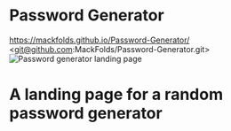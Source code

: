 # Password Generator 
<https://mackfolds.github.io/Password-Generator/>
<git@github.com:MackFolds/Password-Generator.git>
![Password generator landing page](/assets/images/Password-gen)

# A landing page for a random password generator
